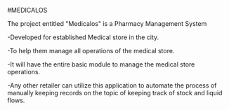 
#MEDICALOS

The project entitled "Medicalos" is a Pharmacy Management System 

-Developed for established Medical store in the city. 

-To help them manage all operations of the medical store. 

-It will have the entire basic module to manage the medical store operations. 

-Any other retailer can utilize this application to automate the process of manually keeping records on the topic of keeping track of stock and liquid flows.
